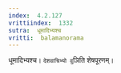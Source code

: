 ```yaml
---
index:  4.2.127
vrittiindex:  1332
sutra:  धूमादिभ्यश्च
vritti:  balamanorama 
---
```


धूमादिभ्यश्च। `देशवाचिभ्यो वु`ञिति शेषपूरणम्। 

